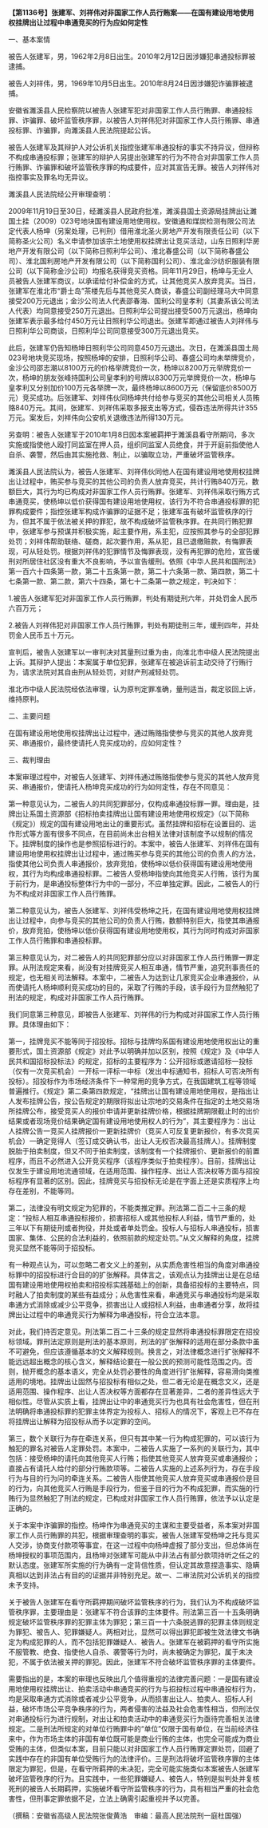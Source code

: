 **【第1136号】张建军、刘祥伟对非国家工作人员行贿案——在国有建设用地使用权挂牌出让过程中串通竞买的行为应如何定性**

一、基本案情

被告人张建军，男，1962年2月8日出生。2010年2月12日因涉嫌犯串通投标罪被逮捕。

被告人刘祥伟，男，1969年10月5日出生。2010年8月24日因涉嫌犯诈骗罪被逮捕。

安徽省濉溪县人民检察院以被告人张建军犯对非国家工作人员行贿罪、串通投标罪、诈骗罪、破坏监管秩序罪，以被告人刘祥伟犯对非国家工作人员行贿罪、串通投标罪、诈骗罪，向濉溪县人民法院提起公诉。

被告人张建军及其辩护人对公诉机关指控张建军串通投标的事实不持异议，但辩称不构成串通投标罪；张建军的辩护人另提出张建军的行为不符合对非国家工作人员行贿罪、诈骗罪和破坏监管秩序罪的构成要件，应对其宣告无罪。被告人刘祥伟对指控事实及罪名均无异议。

濉溪县人民法院经公开审理查明：

2009年11月19日至30日，经濉溪县人民政府批准，濉溪县国土资源局挂牌出让濉国土挂（2009）023号地块国有建设用地使用权。安徽通和煤炭检测有限公司法定代表人杨坤（另案处理，已判刑）借用淮北圣火房地产开发有限责任公司（以下简称圣火公司）名义申请参加该宗土地使用权挂牌出让竞买活动，山东日照利华房地产开发有限公司（以下简称日照利华公司）、淮北春盛公司（以下简称春盛公司）、淮北国利房地产开发有限公司（以下简称国利公司）、淮北金沙纺织服装有限公司（以下简称金沙公司）均报名获得竞买资格。同年11月29日，杨坤与无业人员被告人张建军商议，以承诺给付补偿金的方式，让其他竞买人放弃竞买。当日，张建军在淮北市“爵士岛”茶楼先后与其他竞买人商谈，春盛公司副经理马大中同意接受200万元退出；金沙公司法人代表邵春海、国利公司皇孝利（其妻系该公司法人代表）均同意接受250万元退出。日照利华公司提出接受500万元退出，杨坤向张建军表示最多给付450万元让日照利华公司退出。张建军即通过被告人刘祥伟与日照利华公司商谈，日照利华公司同意接受300万元退出竞买。

此后，张建军仍告知杨坤日照利华公司同意450万元退出。次日，在濉溪县国土局023号地块竞买现场，按照杨坤的安排，日照利华公司、春盛公司均未举牌竞价，金沙公司邵志潮以8100万元的价格举牌竞价一次，杨坤以8200万元举牌竞价一次，杨坤的朋友张峰持国利公司皇孝利的号牌以8300万元举牌竞价一次，杨坤与皇孝利又分别加价100万元各举牌一次，最终杨坤以8600万元（保留底价8500万元）竞买成功。后张建军、刘祥伟伙同杨坤共付给参与竞买的其他公司相关人员贿赂840万元。其间，张建军、刘祥伟采取多报支出等方式，侵吞违法所得共计355万元。案发后，刘祥伟向公安机关退缴违法所得130万元。

另查明：被告人张建军于2010年1月8日因本案被羁押于濉溪县看守所期问，多次实施或指使他人殴打同监室在押人员，组织同监室人员绝食，并于开庭前指使他人自杀、袭警，然后由其实施抢救、制止，以骗取立功，严重破坏监管秩序。

濉溪县人民法院认为，被告人张建军、刘祥伟伙同他人在国有建设用地使用权挂牌出让过程中，贿买参与竞买的其他公司的负责人放弃竞买，共计行贿840万元，数额巨大，其行为均已构成对非国家工作人员行贿罪。张建军、刘祥伟采取行贿方式串通竞买，使杨坤以低价获得国有建设用地使用权，该行为不符合串通投标罪的犯罪构成要件；指控张建军构成诈骗罪的证据不足；张建军虽有破坏监管秩序的行为，但其不属于依法被关押的罪犯，故不构成破坏监管秩序罪。在共同行贿犯罪中，张建军参与预谋并积极实施，起主要作用，系主犯，应按照其参与的全部犯罪处罚；刘祥伟帮助联络、磋商，起次要作用，系从犯，且已退缴赃款，有悔罪表现，可从轻处罚。根据刘祥伟的犯罪情节及悔罪表现，没有再犯罪的危险，宣告缓刑对所居住社区没有重大不良影响，予以宣告缓刑。依照《中华人民共和国刑法》第一百六十四条第一款，第二十五条第一款，第二十六条第一款、第四款，第二十七条第一款、第二款，第六十四条，第七十二条第一款之规定，判决如下：

1.被告人张建军犯对非国家工作人员行贿罪，判处有期徒刑六年，并处罚金人民币六百万元；

2.被告人刘祥伟犯对非国家工作人员行贿罪，判处有期徒刑三年，缓刑四年，并处罚金人民币五十万元。

宣判后，被告人张建军以一审判决对其量刑过重为由，向淮北市中级人民法院提出上诉。其辩护人提出：本案属于单位犯罪，张建军在被追诉前主动交待了行贿行为，请求法院对其自由刑从轻处罚，对财产刑减轻处罚。

淮北市中级人民法院经依法审理，认为原判定罪准确，量刑适当，裁定驳回上诉，维持原判。

二、主要问题

在国有建设用地使用权挂牌出让过程中，通过贿赂指使参与竞买的其他人放弃竞买、串通报价，最终使请托人竞买成功的，应如何定性？

三、裁判理由

本案审理过程中，对被告人张建军、刘祥伟通过贿赂指使参与竞买的其他人放弃竞买、串通报价，使请托人杨坤竞买成功的行为如何定性，存在不同意见：

第一种意见认为，二被告人的共同犯罪部分，仅构成串通投标罪一罪。理由是，挂牌出让系国土资源部《招标拍卖挂牌出让国有建设用地使用权规定》（以下简称《规定》）规定的国有建设用地出让的重要形式。虽然挂牌和招标在设置目的、运作形式等方面有很多不同点，在目前尚未出台相关法律对该制度予以规制的情况下。挂牌制度的操作也是参照招标进行的。本案中，被告人张建军、刘祥伟在国有建设用地使用权挂牌出让过程中，通过贿买参与竞买的其他公司的负责人的方法，指使其他公司负责人串通报价，放弃竞拍，使杨坤以低价获得国有建设用地使用权，其行为均构成串通投标罪。二被告人受杨坤指使向其他竞买人行贿，该行为属于前行为，是串通投标整体行为中的一部分，不应单独定罪。因此，二被告人的行为不构成对非国家工作人员行贿罪。

第二种意见认为，被告人张建军、刘祥伟受杨坤之托，在国有建设用地使用权挂牌出让过程中，向参与竞买的其他公司的负责人行贿，数额特别巨大，指使其串通报价，放弃竞拍，使杨坤以低价获得国有建设用地使用权，其行为同时构成对非国家工作人员行贿罪和串通投标罪。

第三种意见认为，对二被告人的共同犯罪部分应以对非国家工作人员行贿罪一罪定罪。从刑法规定来看，尚没有对挂牌竞买人相互串通，情节严重，追究刑事责任的规定，也无相关司法解释。本案中，二被告人为达到让几家竞买企业串通报价，从而使请托人杨坤顺利竞买成功的目的，采取了行贿的手段，该手段行为显然触犯了刑法的规定，构成对非国家工作人员行贿罪。

我们同意第三种意见，即被告人张建军、刘祥伟的行为构成对非国家工作人员行贿罪。具体理由如下：

第一，挂牌竞买不能等同于招投标。招标与挂牌均系国有建设用地使用权出让的重要形式，国土资源部《规定》对此予以明确并加以区别，按照《规定》及《中华人民共和国招标投标法》的规定，招标的主要程序为：公开招标或邀请招标一投标（仅有一次竞买机会）一开标一评标一中标（发出中标通知书，招标人可否决所有投标）。招投标作为市场经济条件下一种常用的竞争方式，在我国建筑工程等领域普遍推行。《规定》第二条第四款规定，“挂牌出让国有建设用地使用权，是指出让人发布挂牌公告，按公告规定的期限将拟出让宗地的交易条件在指定的土地交易场所挂牌公布，接受竞买人的报价申请并更新挂牌价格，根据挂牌期限截止时的出价结果或者现场竞价结果确定国有建设用地使用权人的行为”，其主要程序为：出让人挂牌公告一竞买人挂牌报价一更新挂牌价（竞买人可反复更新报价，有多次竞买机会）一确定竞得人（签订成交确认书，出让人无权否决最高挂牌人）。挂牌制度脱胎于拍卖制度，但又不同于拍卖制度，该制度有一个挂牌报价、更新报价的前置程序，而且不必然进入公开竞买程序（该程序类似于拍卖程序）。目前，挂牌出让仅发生于建设用地流通领域，在适用范围、操作程序、出让人否决权等方面与招投标程序有显著的区别。因此，挂牌竞买与招投标无论是在字面上还是实质程序上均存在差别，不能等同。

第二，法律没有明文规定为犯罪的，不能类推定罪。刑法第二百二十三条的规定：“投标人相互串通投标报价，损害招标人或其他投标人利益，情节严重的，处三年以下有期徒刑或者拘役，并处或者单处罚金。投标人与招标人串通投标，损害国家、集体、公民的合法利益的，依照前款的规定处罚。”从文义解释的角度，挂牌竞买显然不能等同于招投标。

有一种观点认为，可以忽略二者文义上的差别，从实质危害性相当的角度对串通投标罪中的招投标进行合目的的扩张解释。具体言之，该观点认为挂牌出让是在总结国有建设用地使用权拍卖和招投标实践基础上的创新，具备招投标的主要特点，同时融人了拍卖制度的某些有益成分；从危害性来看，串通竞买与串通投标均是采取串通方式消除或减少公平竞争，损害出让人或招标人利益，由串通者分享，故将挂牌出让过程中的串通竞买行为解释为串通投标，符合立法本意。

对此，我们持否定意见。刑法第二百二十三条的规定显然将串通投标罪限定在招投标领域。罪刑法定原则是刑法的基本原则，刑法的扩张解释的适用在部分条款中虽不可避免，但应该遵循基本的文义解释规则。换言之，对法律概念进行扩张解释不能远远超出概念的核心含义，解释结论要在一般公民的预测可能性范围之内。否则，抛开概念的基本语义，完全从处罚必要性的角度进行扩张解释，容易滑向类推适用的境地。挂牌出让固然与招投标有相似之处，但二者无论是在概念文义，还是适用范围、操作程序、出让人否决权等方面都存在显著差异，二者的差异性远大于相似性。尽管从实质上看，挂牌出让中的串通竞买行为也具有社会危害性，但在刑法明确将串通投标罪的犯罪主体界定为投标人、招标人的情况下，客观上已不存在将挂牌出让解释为招投标从而予以定罪的空间。

第三，数个关联行为存在牵连关系，但只有其中某一行为构成犯罪的，可以该行为触犯的罪名对被告人定罪处罚。本案中，二被告人实施了一系列的关联行为，其中包括：接受杨坤的请托向其他竞买人行贿；指使其他竞买人放弃竞买或串通报价；直接占有请托人给付的部分行贿款项等。二被告人实施的上述系列行为，存在手段行为与目的行为问的牵连关系。二被告人指使其他竞买人放弃竞买或串通报价是目的行为，向其他竞买人行贿是手段行为，但鉴于目的行为不构成犯罪，而实施的行贿行为显然触犯了刑法的规定，已构成对非国家工作人员行贿罪，依法予以认定是正确的。

关于本案中诈骗罪的指控。杨坤作为串通竞买的主谋和主要受益者，系本案对非国家工作人员行贿罪的共犯，根据审理查明的事实，被告人张建军受杨坤之托与竞买人交涉，协商支付款项等事宜，在这一过程中向杨坤虚报了部分支出，但总体尚在杨坤授权的事项范围内，且杨坤对张建军可能从中非法占有部分款项持听之任之的默认态度。张建军所实施的行为确有一定背信性质，但认定其故意捏造事实、隐瞒真相以达到非法占有目的的证据并非特别充足。故一、二审法院对公诉机关的指控未予支持。

关于被告人张建军在看守所羁押期间破坏监管秩序的行为，我们认为不构成破坏监管秩序罪，主要理由是：张建军不符合该罪的主体要件。刑法第三百一十五条明确规定破坏监管秩序罪的犯罪主体为罪犯；第三百一十六条脱逃罪的犯罪主体则规定为罪犯、被告人、犯罪嫌疑人。两相对比，显然可以得出罪犯即被生效法律文书确定为构成犯罪的人，而不包括犯罪嫌疑人、被告人。张建军在被羁押的看守所实施不服管教、绝食、指使他人自杀、袭警等行为时，尚未被确定为罪犯，属于未决犯，不属于依法被关押的罪犯。因此，张建军不符合破坏监管秩序罪的主体要件。

需要指出的是，本案的审理也反映出几个值得重视的法律完善问题：一是国有建设用地使用权挂牌出让、拍卖活动中串通竞买的行为与招投标过程中串通投标行为，均是采取串通方式消除或者减少公平竞争，从而损害出让人、拍卖人、招标人利益，破坏市场公平竞争秩序的行为，两者侵害的法益及社会危害性相当，但刑法仅对串通投标行为进行规制，对出让和拍卖活动中的串通竞买行为亟待完善相关法律规定。二是刑法所规定的对单位行贿罪中的“单位”仅限于国有单位，在当前经济往来中，作为市场主体的非国有单位既可能是商业行贿的主体，也完全可能成为商业受贿的主体，但类似本案，目前只能以对非国家工作人员行贿罪定罪处罚，回避了实践中存在的非国有单位受贿行为的法律评价。三是刑法将破坏监管秩序罪的主体限定为罪犯，但是，在看守所羁押的未决犯，完全可能实施类似本案被告人张建军破坏监管秩序的行为。且实践中，一些犯罪嫌疑人、被告人，特别是拟判处并复核死刑的被告人长期羁押，实施破坏看守所监管秩序的行为，具有相当严重的社会危害性，但刑事定罪依据不足，立法上确需引起重视并予以完善。

（撰稿：安徽省高级人民法院张俊黄浩　审编：最高人民法院刑一庭杜国强）